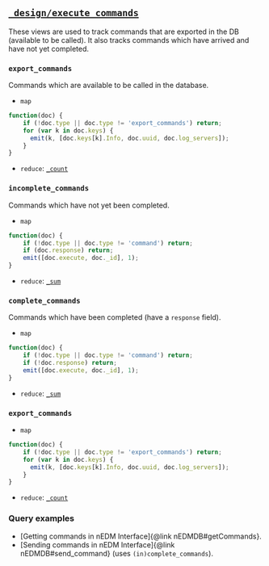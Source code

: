 ## [`_design/execute_commands`](https://github.com/nEDM-TUM/nEDM-Interface/blob/master/_default_data/execute_commands.json)

These views are used to track commands that are exported in the DB (available to be called).
It also tracks commands which have arrived and have not yet completed.

### `export_commands`

Commands which are available to be called in the database.

* `map`
```javascript
function(doc) {
    if (!doc.type || doc.type != 'export_commands') return;
    for (var k in doc.keys) {
      emit(k, [doc.keys[k].Info, doc.uuid, doc.log_servers]);
    }
}
```
* `reduce`: [`_count`](http://docs.couchdb.org/en/1.6.1/couchapp/ddocs.html#reducefun-builtin)

### `incomplete_commands`

Commands which have not yet been completed.

* `map`
```javascript
function(doc) {
    if (!doc.type || doc.type != 'command') return;
    if (doc.response) return;
    emit([doc.execute, doc._id], 1);
}
```
* `reduce`: [`_sum`](http://docs.couchdb.org/en/1.6.1/couchapp/ddocs.html#reducefun-builtin)


### `complete_commands`

Commands which have been completed (have a `response` field).

* `map`
```javascript
function(doc) {
    if (!doc.type || doc.type != 'command') return;
    if (!doc.response) return;
    emit([doc.execute, doc._id], 1);
}
```
* `reduce`: [`_sum`](http://docs.couchdb.org/en/1.6.1/couchapp/ddocs.html#reducefun-builtin)

### `export_commands`

* `map`
```javascript
function(doc) {
    if (!doc.type || doc.type != 'export_commands') return;
    for (var k in doc.keys) {
      emit(k, [doc.keys[k].Info, doc.uuid, doc.log_servers]);
    }
}
```
* `reduce`: [`_count`](http://docs.couchdb.org/en/1.6.1/couchapp/ddocs.html#reducefun-builtin)



### Query examples

* [Getting commands in nEDM Interface]{@link nEDMDB#getCommands}.
* [Sending commands in nEDM Interface]{@link nEDMDB#send_command} (uses `(in)complete_commands`).

